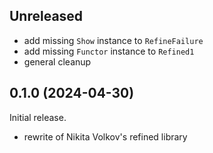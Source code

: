 ## Unreleased
* add missing `Show` instance to `RefineFailure`
* add missing `Functor` instance to `Refined1`
* general cleanup

## 0.1.0 (2024-04-30)
Initial release.

* rewrite of Nikita Volkov's refined library

